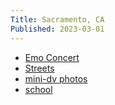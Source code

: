```yaml
---
Title: Sacramento, CA
Published: 2023-03-01
---
```

* [Emo Concert](emo-concert)
* [Streets](street-photos)
* [mini-dv photos](mini-dv-photos)
* [school](school)
